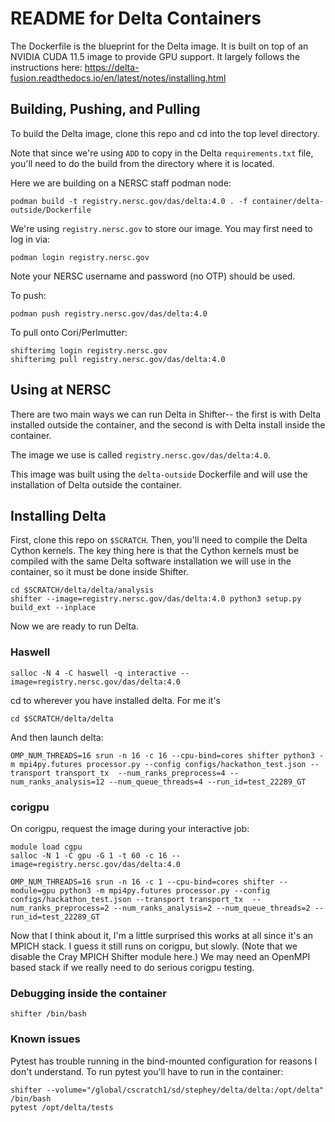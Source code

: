 # README for Delta Containers

The Dockerfile is the blueprint for the Delta image. It is built on top of an
NVIDIA CUDA 11.5 image to provide GPU support. It largely follows the instructions
here: https://delta-fusion.readthedocs.io/en/latest/notes/installing.html

## Building, Pushing, and Pulling

To build the Delta image, clone this repo and cd into the top level directory.

Note that since we're using `ADD` to copy in the Delta `requirements.txt`
file, you'll need to do the build from the directory where it is located.

Here we are building on a NERSC staff podman node:

```
podman build -t registry.nersc.gov/das/delta:4.0 . -f container/delta-outside/Dockerfile
```

We're using `registry.nersc.gov` to store our image. You may first need to log in
via:

```
podman login registry.nersc.gov
```

Note your NERSC username and password (no OTP) should be used.

To push:

```
podman push registry.nersc.gov/das/delta:4.0
```

To pull onto Cori/Perlmutter:

```
shifterimg login registry.nersc.gov
shifterimg pull registry.nersc.gov/das/delta:4.0
```

## Using at NERSC

There are two main ways we can run Delta in Shifter-- the first is with Delta
installed outside the container, and the second is with Delta install inside
the container.

The image we use is called `registry.nersc.gov/das/delta:4.0`.

This image was built using the `delta-outside` Dockerfile and will use the
installation of Delta outside the container.

## Installing Delta

First, clone this repo on `$SCRATCH`. Then, you'll need to compile the Delta
Cython kernels. The key thing here is that the Cython kernels must be compiled
with the same Delta software installation we will use in the container, so
it must be done inside Shifter.

```
cd $SCRATCH/delta/delta/analysis
shifter --image=registry.nersc.gov/das/delta:4.0 python3 setup.py build_ext --inplace
```

Now we are ready to run Delta.

### Haswell

```
salloc -N 4 -C haswell -q interactive --image=registry.nersc.gov/das/delta:4.0
```

cd to wherever you have installed delta. For me it's

```
cd $SCRATCH/delta/delta
```

And then launch delta:

```
OMP_NUM_THREADS=16 srun -n 16 -c 16 --cpu-bind=cores shifter python3 -m mpi4py.futures processor.py --config configs/hackathon_test.json --transport transport_tx  --num_ranks_preprocess=4 --num_ranks_analysis=12 --num_queue_threads=4 --run_id=test_22289_GT
```

### corigpu

On corigpu, request the image during your interactive job:

```
module load cgpu
salloc -N 1 -C gpu -G 1 -t 60 -c 16 --image=registry.nersc.gov/das/delta:4.0
```

```
OMP_NUM_THREADS=16 srun -n 16 -c 1 --cpu-bind=cores shifter --module=gpu python3 -m mpi4py.futures processor.py --config configs/hackathon_test.json --transport transport_tx  --num_ranks_preprocess=2 --num_ranks_analysis=2 --num_queue_threads=2 --run_id=test_22289_GT
```

Now that I think about it, I'm a little surprised this works at all since it's an MPICH stack. I guess
it still runs on corigpu, but slowly. (Note that we disable the Cray MPICH Shifter module here.)
We may need an OpenMPI based stack if we really need to do serious
corigpu testing.

### Debugging inside the container

```
shifter /bin/bash
```

### Known issues

Pytest has trouble running in the bind-mounted configuration for reasons I
don't understand. To run pytest you'll have to run in the container:

```
shifter --volume="/global/cscratch1/sd/stephey/delta/delta:/opt/delta" /bin/bash
pytest /opt/delta/tests
```

